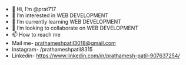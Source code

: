 - 👋 Hi, I’m @prat717
- 👀 I’m interested in WEB DEVELOPMENT
- 🌱 I’m currently learning WEB DEVELOPMENT
- 💞️ I’m looking to collaborate on WEB DEVELOPMENT
- 📫 How to reach me
- Mail me- prathameshpatil3018@gmail.com
- Instagram- /prathameshpatil8315
- Linkedin- https://www.linkedin.com/in/prathamesh-patil-907637254/

<!---
prat717/prat717 is a ✨ special ✨ repository because its `README.md` (this file) appears on your GitHub profile.
You can click the Preview link to take a look at your changes.
--->

